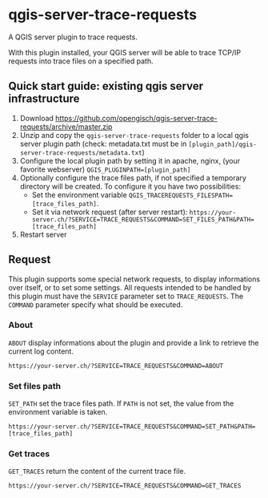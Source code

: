 # qgis-server-trace-requests

A QGIS server plugin to trace requests.

With this plugin installed, your QGIS server will be able to trace TCP/IP requests into trace files on a specified path.

## Quick start guide: existing qgis server infrastructure

1. Download https://github.com/opengisch/qgis-server-trace-requests/archive/master.zip
2. Unzip and copy the `qgis-server-trace-requests` folder to a local qgis server plugin path (check: metadata.txt must be in `[plugin_path]/qgis-server-trace-requests/metadata.txt`)
3. Configure the local plugin path by setting it in apache, nginx, (your favorite webserver) `QGIS_PLUGINPATH=[plugin_path]`
4. Optionally configure the trace files path, if not specified a temporary directory will be created. To configure it you have two possibilities:
   - Set the environment variable `QGIS_TRACEREQUESTS_FILESPATH=[trace_files_path]`.
   - Set it via network request (after server restart): `https://your-server.ch/?SERVICE=TRACE_REQUESTS&COMMAND=SET_FILES_PATH&PATH=[trace_files_path]`
5. Restart server

## Request

This plugin supports some special network requests, to display informations over itself, or to set some settings. All requests intended to be handled by this plugin must have the `SERVICE` parameter set to `TRACE_REQUESTS`. The `COMMAND` parameter specify what should be executed.

### About

`ABOUT` display informations about the plugin and provide a link to retrieve the current log content.

```
https://your-server.ch/?SERVICE=TRACE_REQUESTS&COMMAND=ABOUT
```

### Set files path

`SET_PATH` set the trace files path. If `PATH` is not set, the value from the environment variable is taken.

```
https://your-server.ch/?SERVICE=TRACE_REQUESTS&COMMAND=SET_PATH&PATH=[trace_files_path]
```

### Get traces

`GET_TRACES` return the content of the current trace file.

```
https://your-server.ch/?SERVICE=TRACE_REQUESTS&COMMAND=GET_TRACES
```
